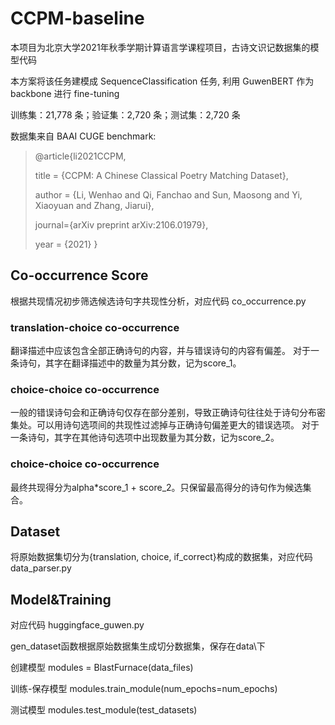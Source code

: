 # CCPM-baseline

本项目为北京大学2021年秋季学期计算语言学课程项目，古诗文识记数据集的模型代码

本方案将该任务建模成 SequenceClassification 任务, 利用 GuwenBERT 作为 backbone 进行 fine-tuning

训练集：21,778 条；验证集：2,720 条；测试集：2,720 条

数据集来自 BAAI CUGE benchmark:

> @article{li2021CCPM,
> 
> title = {CCPM: A Chinese Classical Poetry Matching Dataset},
> 
> author = {Li, Wenhao and Qi, Fanchao and Sun, Maosong and Yi, Xiaoyuan and Zhang, Jiarui},
> 
> journal={arXiv preprint arXiv:2106.01979},
> 
> year = {2021}
> }
## Co-occurrence Score
根据共现情况初步筛选候选诗句字共现性分析，对应代码 co_occurrence.py
### translation-choice co-occurrence
翻译描述中应该包含全部正确诗句的内容，并与错误诗句的内容有偏差。
对于一条诗句，其字在翻译描述中的数量为其分数，记为score_1。
### choice-choice co-occurrence
一般的错误诗句会和正确诗句仅存在部分差别，导致正确诗句往往处于诗句分布密集处。可以用诗句选项间的共现性过滤掉与正确诗句偏差更大的错误选项。
对于一条诗句，其字在其他诗句选项中出现数量为其分数，记为score_2。

### choice-choice co-occurrence
最终共现得分为alpha*score_1 + score_2。只保留最高得分的诗句作为候选集合。

## Dataset
将原始数据集切分为{translation, choice, if_correct}构成的数据集，对应代码 data_parser.py

## Model&Training
对应代码 huggingface_guwen.py

gen_dataset函数根据原始数据集生成切分数据集，保存在data\下

创建模型 modules = BlastFurnace(data_files)

训练-保存模型 modules.train_module(num_epochs=num_epochs)

测试模型 modules.test_module(test_datasets)